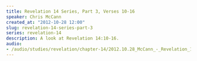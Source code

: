 ```yaml
--- 
title: Revelation 14 Series, Part 3, Verses 10-16
speaker: Chris McCann
created_at: "2012-10-28 12:00"
slug: revelation-14-series-part-3
series: revelation-14
description: A look at Revelation 14:10-16.
audio: 
- /audio/studies/revelation/chapter-14/2012.10.28_McCann_-_Revelation_14_Series_Part_3.yaml
---
```

